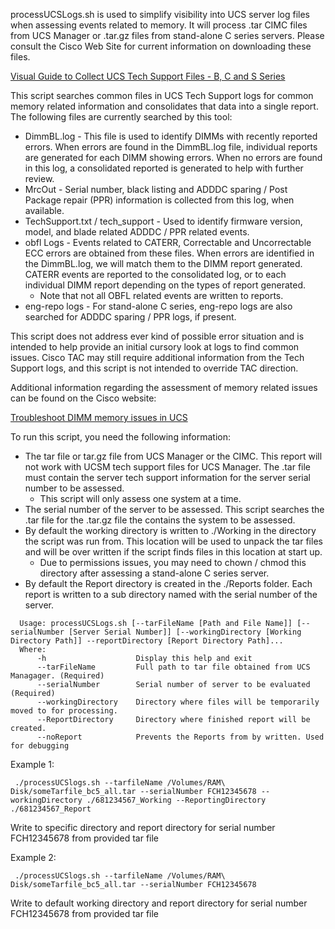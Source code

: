 processUCSLogs.sh is used to simplify visibility into UCS server log files when assessing events related to memory. It will process .tar CIMC files from UCS Manager or .tar.gz files from stand-alone C series servers. Please consult the Cisco Web Site for current information on downloading these files.

[Visual Guide to Collect UCS Tech Support Files - B, C and S Series](https://www.cisco.com/c/en/us/support/docs/servers-unified-computing/ucs-infrastructure-ucs-manager-software/211587-Visual-Guide-to-collect-UCS-Tech-Support.html)

This script searches common files in UCS Tech Support logs for common memory related information and consolidates that data into a single report. The following files are currently searched by this tool:

- DimmBL.log - This file is used to identify DIMMs with recently reported errors. When errors are found in the DimmBL.log file, individual reports are generated for each DIMM showing errors. When no errors are found in this log, a consolidated reported is generated to help with further review.
- MrcOut - Serial number, black listing and ADDDC sparing / Post Package repair (PPR) information is collected from this log, when available. 
- TechSupport.txt / tech_support - Used to identify firmware version, model, and blade related ADDDC / PPR related events.
- obfl Logs - Events related to CATERR, Correctable and Uncorrectable ECC errors are obtained from these files. When errors are identified in the DimmBL.log, we will match them to the DIMM report generated. CATERR events are reported to the consolidated log, or to each individual DIMM report depending on the types of report generated.
    - Note that not all OBFL related events are written to reports.
- eng-repo logs - For stand-alone C series, eng-repo logs are also searched for ADDDC sparing / PPR logs, if present. 

This script does not address ever kind of possible error situation and is intended to help provide an initial cursory look at logs to find common issues. Cisco TAC may still require additional information from the Tech Support logs, and this script is not intended to override TAC direction. 

Additional information regarding the assessment of memory related issues can be found on the Cisco website:

[Troubleshoot DIMM memory issues in UCS](https://www.cisco.com/c/en/us/support/docs/servers-unified-computing/ucs-b-series-blade-servers/200775-Troubleshoot-DIMM-memory-issues-in-UCS.html)


To run this script, you need the following information:

- The tar file or tar.gz file from UCS Manager or the CIMC. This report will not work with UCSM tech support files for UCS Manager. The .tar file must contain the server tech support information for the server serial number to be assessed.
    - This script will only assess one system at a time.
- The serial number of the server to be assessed. This script searches the .tar file for the .tar.gz file the contains the system to be assessed.
- By default the working directory is written to ./Working in the directory the script was run from. This location will be used to unpack the tar files and will be over written if the script finds files in this location at start up. 
    - Due to permissions issues, you may need to chown / chmod this directory after assessing a stand-alone C series server.
- By default the Report directory is created in the ./Reports folder. Each report is written to a sub directory named with the serial number of the server.

```
  Usage: processUCSLogs.sh [--tarFileName [Path and File Name]] [--serialNumber [Server Serial Number]] [--workingDirectory [Working Directory Path]] --reportDirectory [Report Directory Path]...
  Where:
      -h                    Display this help and exit
      --tarFileName         Full path to tar file obtained from UCS Managager. (Required)
      --serialNumber        Serial number of server to be evaluated (Required)
      --workingDirectory    Directory where files will be temporarily moved to for processing.
      --ReportDirectory     Directory where finished report will be created.
      --noReport            Prevents the Reports from by written. Used for debugging
```

Example 1:

```
 ./processUCSlogs.sh --tarfileName /Volumes/RAM\ Disk/someTarfile_bc5_all.tar --serialNumber FCH12345678 --workingDirectory ./681234567_Working --ReportingDirectory ./681234567_Report
```

Write to specific directory and report directory for serial number FCH12345678 from provided tar file

Example 2:

```
 ./processUCSlogs.sh --tarfileName /Volumes/RAM\ Disk/someTarfile_bc5_all.tar --serialNumber FCH12345678
```

Write to default working directory and report directory for serial number FCH12345678 from provided tar file
